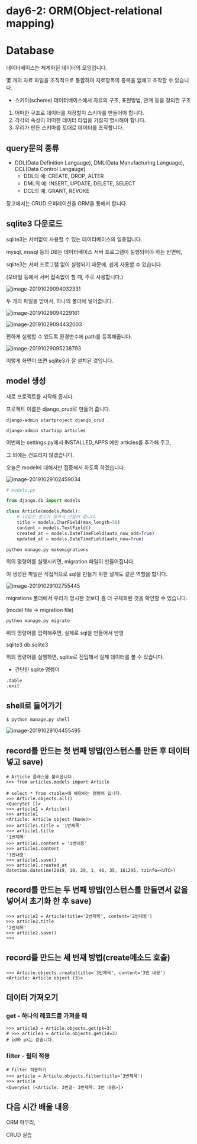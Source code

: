 # day6-2: ORM(Object-relational mapping)



# Database

데이터베이스는 체계화된 데이터의 모임입니다.

몇 개의 자료 파일을 조직적으로 통합하여 자료항목의 중복을 없애고 조작할 수 있습니다.

- 스키마(scheme) 데이터베이스에서 자료의 구조, 표현방법, 관계 등을 정의한 구조

1. 어떠한 구조로 데이터를 저장할지 스키마를 만들어야 합니다.
2. 각각의 속성이 어떠한 데이터 타입을 가질지 명시해야 합니다.
3. 우리가 만든 스키마를 토대로 데이터를 조작합니다.



## query문의 종류

- DDL(Data Definition Langauge), DML(Data Manufacturing Language), DCL(Data Control Langauge)
  - DDL의 예: CREATE, DROP, ALTER
  - DML의 예: INSERT, UPDATE, DELETE, SELECT
  - DCL의 예: GRANT, REVOKE

장고에서는 CRUD 오퍼레이션을 ORM을 통해서 합니다.





## sqlite3 다운로드

sqlite3는 서버없이 사용할 수 있는 데이터베이스의 일종입니다.

mysql, mssql 등의 DB는 데이터베이스 서버 프로그램이 실행되어야 하는 반면에,

sqlite3는 서버 프로그램 없이 실행되기 때문에, 쉽게 사용할 수 있습니다.

(모바일 등에서 서버 접속없이 할 때, 주로 사용합니다.)

![image-20191029094032331](img/README/image-20191029094032331.png)

두 개의 파일을 받아서, 하나의 폴더에 넣어줍니다.



![image-20191029094229161](img/README/image-20191029094229161.png)

![image-20191029094432003](img/README/image-20191029094432003.png)

편하게 실행할 수 있도록 환경변수에 path를 등록해줍니다.



![image-20191029095238793](img/README/image-20191029095238793.png)



이렇게 화면이 뜨면 sqlite3가 잘 설치된 것입니다.



## model 생성

새로 프로젝트를 시작해 줍시다.

프로젝트 이름은 django_crud로 만들어 줍니다.

`django-admin startproject django_crud .`

`django-admin startapp articles`

이번에는 settings.py에서 INSTALLED_APPS 에만 articles를 추가해 주고,

그 외에는 건드리지 않겠습니다.

오늘은 model에 대해서만 집중해서 하도록 하겠습니다.

![image-20191029102459034](img/README/image-20191029102459034.png)



```python
# models.py

from django.db import models

class Article(models.Model):
    # id값은 장고가 알아서 만들어 줍니다.
    title = models.CharField(max_length=50)
    content = models.TextField()
    created_at = models.DateTimeField(auto_now_add=True)
    updated_at = models.DateTimeField(auto_now=True)
```

```bash
python manage.py makemigrations
```

위의 명령어를 실행시키면, migration 파일이 만들어집니다.

이 생성된 파일은 직접적으로 sql을 만들기 위한 설계도 같은 역할을 합니다.



![image-20191029102755445](img/README/image-20191029102755445.png)

migrations 폴더에서 우리가 명시한 것보다 좀 더 구체화된 것을 확인할 수 있습니다.

(model file -> migration file)



```bash
python manage.py migrate
```

위의 명령어를 입력해주면, 실제로 sql을 만들어서 반영



sqlite3 db.sqlite3

위의 명령어를 실행하면, sqlite로 진입해서 실제 데이터를 볼 수 있습니다.



- 간단한 sqlite 명령어

```
.table
.exit
```



## shell로 들어가기

```
$ python manage.py shell
```

![image-20191029104455495](img/README/image-20191029104455495.png)



## record를 만드는 첫 번째 방법(인스턴스를 만든 후 데이터 넣고 save)

```
# Article 클래스를 불러옵니다.
>>> from articles.models import Article

# select * from <table>에 해당하는 명령어 입니다.
>>> Article.objects.all()
<QuerySet []>
>>> article1 = Article()
>>> article1
<Article: Article object (None)>
>>> article1.title = '1번제목'
>>> article1.title
'1번제목'
>>> article1.content = '1번내용'
>>> article1.content
'1번내용'
>>> article1.save()
>>> article1.created_at
datetime.datetime(2019, 10, 29, 1, 46, 35, 161295, tzinfo=<UTC>)
```



## record를 만드는 두 번째 방법(인스턴스를 만들면서 값을 넣어서 초기화 한 후 save)

```
>>> article2 = Article(title='2번제목', content='2번내용')
>>> article2.title
'2번제목'
>>> article2.save()
>>>
```



## record를 만드는 세 번재 방법(create메소드 호출)

```
>>> Article.objects.create(title='3번제목', content='3번 내용')
<Article: Article object (3)>
```



## 데이터 가져오기

### get - 하나의 레코드를 가져올 때

```
>>> article3 = Article.objects.get(pk=3)
# >>> article3 = Article.objects.get(id=3)
# id와 pk는 같습니다.
```

### filter - 필터 적용

```
# filter 적용하기
>>> article = Article.objects.filter(title='3번제목')
>>> article
<QuerySet [<Article: 3번글- 3번제목: 3번 내용>]>
```



## 다음 시간 배울 내용

ORM 마무리,

CRUD 실습